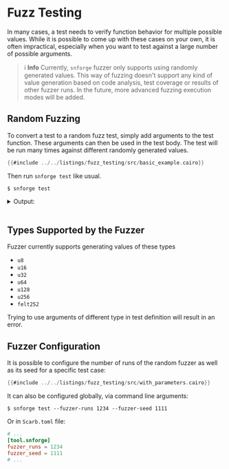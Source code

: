 # Fuzz Testing

In many cases, a test needs to verify function behavior for multiple possible values.
While it is possible to come up with these cases on your own, it is often impractical, especially when you want to test
against a large number of possible arguments.

> ℹ️ **Info**
> Currently, `snforge` fuzzer only supports using randomly generated values.
> This way of fuzzing doesn't support any kind of value generation based on code analysis, test coverage or results of
> other fuzzer runs.
> In the future, more advanced fuzzing execution modes will be added.

## Random Fuzzing

To convert a test to a random fuzz test, simply add arguments to the test function.
These arguments can then be used in the test body.
The test will be run many times against different randomly generated values.

```rust
{{#include ../../listings/fuzz_testing/src/basic_example.cairo}}
```

Then run `snforge test` like usual.

```shell
$ snforge test
```

<details>
<summary>Output:</summary>

```shell
Collected 2 test(s) from fuzz_testing package
Running 2 test(s) from src/
[PASS] fuzz_testing::with_parameters::tests::test_sum (runs: 22, gas: {max: ~1, min: ~1, mean: ~1.00, std deviation: ~0.00})
[PASS] fuzz_testing::basic_example::tests::test_sum (runs: 256, gas: {max: ~1, min: ~1, mean: ~1.00, std deviation: ~0.00})
Tests: 2 passed, 0 failed, 0 skipped, 0 ignored, 0 filtered out
Fuzzer seed: [..]
```
</details>
<br>

## Types Supported by the Fuzzer

Fuzzer currently supports generating values of these types

- `u8`
- `u16`
- `u32`
- `u64`
- `u128`
- `u256`
- `felt252`

Trying to use arguments of different type in test definition will result in an error.

## Fuzzer Configuration

It is possible to configure the number of runs of the random fuzzer as well as its seed for a specific test case:

```rust
{{#include ../../listings/fuzz_testing/src/with_parameters.cairo}}
```

It can also be configured globally, via command line arguments:

```shell
$ snforge test --fuzzer-runs 1234 --fuzzer-seed 1111
```

Or in `Scarb.toml` file:

```toml
# ...
[tool.snforge]
fuzzer_runs = 1234
fuzzer_seed = 1111
# ...
```
